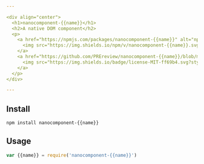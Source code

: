 ```yaml
---

<div align="center">
  <h1>nanocomponent-{{name}}</h1>
  <h2>A native DOM component</h2>
  <p>
    <a href="https://npmjs.com/packages/nanocomponent-{{name}}" alt="npm package">
      <img src="https://img.shields.io/npm/v/nanocomponent-{{name}}.svg?style=flat-square">
    </a>
    <a href="https://github.com/PREreview/nanocomponent-{{name}}/blob/master/LICENSE" alt="MIT license">
      <img src="https://img.shields.io/badge/license-MIT-ff69b4.svg?style=flat-square">
    </a>
  </p>
</div>

---
```


## Install

```
npm install nanocomponent-{{name}}
```

## Usage

``` js
var {{name}} = require('nanocomponent-{{name}}')
```
